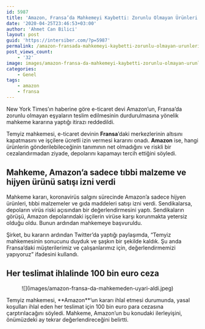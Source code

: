 ```yaml
---
id: 5987
title: 'Amazon, Fransa’da Mahkemeyi Kaybetti: Zorunlu Olmayan Ürünleri Satamayacak'
date: '2020-04-25T23:46:53+03:00'
author: 'Ahmet Can Bilici'
layout: post
guid: 'https://intersiber.com/?p=5987'
permalink: /amazon-fransada-mahkemeyi-kaybetti-zorunlu-olmayan-urunleri-satamayacak/
post_views_count:
    - '32'
image: images/amazon-fransa-da-mahkemeyi-kaybetti-zorunlu-olmayan-urunleri-satamayacak.jpeg
categories:
    - Genel
tags:
    - amazon
    - fransa
---
```


New York Times’ın haberine göre e-ticaret devi Amazon’un, Fransa’da zorunlu olmayan eşyaların teslim edilmesinin durdurulmasına yönelik mahkeme kararına yaptığı itirazı reddedildi.

Temyiz mahkemesi, e-ticaret devinin **Fransa**’daki merkezlerinin altısını kapatmasını ve işçilere ücretli izin vermesi kararını onadı. **Amazon** ise, hangi ürünlerin gönderilebileceğinin tanımının net olmadığını ve riskli bir cezalandırmadan ziyade, depolarını kapamayı tercih ettiğini söyledi.

## Mahkeme, Amazon’a sadece tıbbi malzeme ve hijyen ürünü satışı izni verdi

Mahkeme kararı, koronavirüs salgını sürecinde Amazon’a sadece hijyen ürünleri, tıbbi malzemeler ve gıda maddeleri satışı izni verdi. Sendikalarsa, depoların virüs riski açısından bir değerlendirmesini yaptı. Sendikaların görüşü, Amazon depolarındaki işçilerin virüse karşı korunmakta yetersiz olduğu oldu. Bunun ardından mahkemeye başvuruldu.

Şirket, bu kararın ardından Twitter’da yaptığı paylaşımda, “Temyiz mahkemesinin sonucunu duyduk ve şaşkın bir şekilde kaldık. Şu anda Fransa’daki müşterilerimiz ve çalışanlarımız için, değerlendirmemizi yapıyoruz” ifadesini kullandı.

## Her teslimat ihlalinde 100 bin euro ceza

<figure class="wp-block-image size-large">![](images/amazon-fransa-da-mahkemeden-uyari-aldi.jpeg)</figure>Temyiz mahkemesi, **Amazon**’un kararı ihlal etmesi durumunda, yasal koşulları ihlal eden her teslimat için 100 bin euro para cezasına çarptırılacağını söyledi. Mahkeme, Amazon’un bu konudaki ilerleyişini, önümüzdeki ay tekrar değerlendireceğini belirtti.